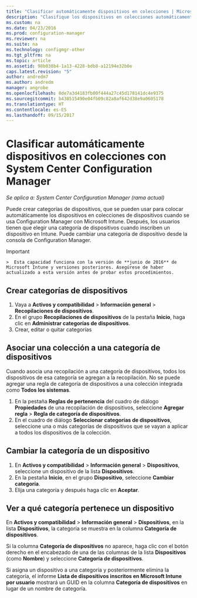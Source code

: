 ```yaml
---
title: "Clasificar automáticamente dispositivos en colecciones | Microsoft Docs"
description: "Clasifique los dispositivos en colecciones automáticamente con System Center Configuration Manager."
ms.custom: na
ms.date: 04/23/2016
ms.prod: configuration-manager
ms.reviewer: na
ms.suite: na
ms.technology: configmgr-other
ms.tgt_pltfrm: na
ms.topic: article
ms.assetid: 98b038b4-1a13-4228-bdb8-a12194e32b0e
caps.latest.revision: "5"
author: andredm7
ms.author: andredm
manager: angrobe
ms.openlocfilehash: 0de7a3d4183fb00f444a27c45d178141dc4e9375
ms.sourcegitcommit: b438515490e04fb09c82a8af642d38e9a0605178
ms.translationtype: HT
ms.contentlocale: es-ES
ms.lasthandoff: 09/15/2017
---
```

# <a name="automatically-categorize-devices-into-collections-with-system-center-configuration-manager"></a>Clasificar automáticamente dispositivos en colecciones con System Center Configuration Manager

*Se aplica a: System Center Configuration Manager (rama actual)*

Puede crear categorías de dispositivos, que se pueden usar para colocar automáticamente los dispositivos en colecciones de dispositivos cuando se usa Configuration Manager con Microsoft Intune. Después, los usuarios tienen que elegir una categoría de dispositivos cuando inscriben un dispositivo en Intune. Puede cambiar una categoría de dispositivo desde la consola de Configuration Manager.

> [!IMPORTANT]  
    >  Esta capacidad funciona con la versión de **junio de 2016** de Microsoft Intune y versiones posteriores. Asegúrese de haber actualizado a esta versión antes de probar estos procedimientos.

## <a name="create-device-categories"></a>Crear categorías de dispositivos

1.  Vaya a **Activos y compatibilidad** > **Información general** > **Recopilaciones de dispositivos**.
2.  En el grupo **Recopilaciones de dispositivos** de la pestaña **Inicio**, haga clic en **Administrar categorías de dispositivos**.
3.  Crear, editar o quitar categorías

## <a name="associate-a-collection-with-a-device-category"></a>Asociar una colección a una categoría de dispositivos

Cuando asocia una recopilación a una categoría de dispositivos, todos los dispositivos de esa categoría se agregan a la recopilación. No se puede agregar una regla de categoría de dispositivos a una colección integrada como **Todos los sistemas**.

1.  En la pestaña **Reglas de pertenencia** del cuadro de diálogo **Propiedades** de una recopilación de dispositivos, seleccione **Agregar regla** > **Regla de categoría de dispositivos**.
2.  En el cuadro de diálogo **Seleccionar categorías de dispositivos**, seleccione una o más categorías de dispositivos que se vayan a aplicar a todos los dispositivos de la colección.

## <a name="change-the-category-of-a-device"></a>Cambiar la categoría de un dispositivo

1.  En **Activos y compatibilidad** > **Información general** > **Dispositivos**, seleccione un dispositivo de la lista **Dispositivos**.
2.  En la pestaña **Inicio**, en el grupo **Dispositivo**, seleccione **Cambiar categoría**.
3.  Elija una categoría y después haga clic en **Aceptar**.

## <a name="view-which-category-a-device-belongs-to"></a>Ver a qué categoría pertenece un dispositivo

En **Activos y compatibilidad** > **Información general** > **Dispositivos**, en la lista **Dispositivos**, la categoría se muestra en la columna **Categoría de dispositivos**.

Si la columna **Categoría de dispositivos** no aparece, haga clic con el botón derecho en el encabezado de una de las columnas de la lista **Dispositivos** (como **Nombre**) y seleccione **Categoría de dispositivos**.

Si asigna un dispositivo a una categoría y posteriormente elimina la categoría, el informe **Lista de dispositivos inscritos en Microsoft Intune por usuario** mostrará un GUID en la columna **Categoría de dispositivos** en lugar de un nombre de categoría.
